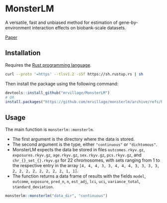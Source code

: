 # MonsterLM

A versatile, fast and unbiased method for estimation of gene-by-environment interaction effects on biobank-scale datasets.

[Paper](https://www.nature.com/articles/s41467-023-40913-7)

## Installation

Requires the [Rust programming language](https://rust-lang.org).

```sh 
curl --proto '=https' --tlsv1.2 -sSf https://sh.rustup.rs | sh
```

Then install the package using the following command:

```r
devtools::install_github("mrvillage/MonsterLM")
# OR
install.packages("https://github.com/mrvillage/monsterlm/archive/refs/heads/master.tar.gz", repos=NULL) # use .zip for Windows
```

## Usage

The main function is `monsterlm::monsterlm`.
- The first argument is the directory where the data is stored.
- The second argument is the type, either `"continuous"` or `"dichtomous"`.
- MonsterLM expects the data be stored in files `outcomes.rkyv.gz`, `exposures.rkyv.gz`, `age.rkyv.gz`, `sex.rkyv.gz`, `pcs.rkyv.gz`, and `chr_{}_set_{}.rkyv.gz` for 22 chromosomes, with sets ranging from 1 to the respective entry in the array `[4, 4, 4, 3, 3, 4, 4, 4, 3, 3, 3, 3, 2, 2, 2, 2, 2, 2, 2, 2, 1, 1]`.
- The function returns a data frame of results with the fields `model`, `outcome`, `exposure`, `pred_n`, `n`, `est_adj`, `lci`, `uci`, `variance_total`, `standard_deviation`.

```r
monsterlm::monsterlm("data_dir", "continuous")
```
